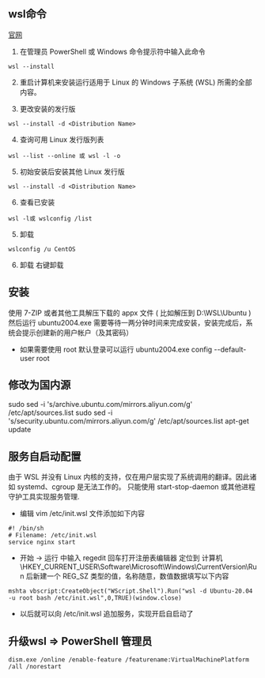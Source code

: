 ## wsl命令
[官网](https://docs.microsoft.com/zh-cn/windows/wsl/install)

1. 在管理员 PowerShell 或 Windows 命令提示符中输入此命令
```shell
wsl --install
```

2. 重启计算机来安装运行适用于 Linux 的 Windows 子系统 (WSL) 所需的全部内容。

3. 更改安装的发行版
```shell
wsl --install -d <Distribution Name>
```

4. 查询可用 Linux 发行版列表
```shell
wsl --list --online 或 wsl -l -o
```

5. 初始安装后安装其他 Linux 发行版
```shell
wsl --install -d <Distribution Name>
```

6. 查看已安装
```
wsl -l或 wslconfig /list
```
5. 卸载
```
wslconfig /u CentOS
```

6. 卸载
右键卸载

## 安装
使用 7-ZIP 或者其他工具解压下载的 appx 文件 ( 比如解压到 D:\WSL\Ubuntu ) 然后运行 ubuntu2004.exe 需要等待一两分钟时间来完成安装，安装完成后，系统会提示创建新的用户帐户（及其密码）

- 如果需要使用 root 默认登录可以运行 ubuntu2004.exe config --default-user root

## 修改为国内源
sudo sed -i 's/archive.ubuntu.com/mirrors.aliyun.com/g' /etc/apt/sources.list
sudo sed -i 's/security.ubuntu.com/mirrors.aliyun.com/g' /etc/apt/sources.list
apt-get update

## 服务自启动配置
由于 WSL 并没有 Linux 内核的支持，仅在用户层实现了系统调用的翻译。因此诸如 systemd、cgroup 是无法工作的。 
只能使用 start-stop-daemon 或其他进程守护工具实现服务管理.

- 编辑 vim /etc/init.wsl 文件添加如下内容
```
#! /bin/sh
# Filename: /etc/init.wsl
service nginx start
```

- 开始 -> 运行 中输入 regedit 回车打开注册表编辑器
定位到 计算机\HKEY_CURRENT_USER\Software\Microsoft\Windows\CurrentVersion\Run 后新建一个 REG_SZ 类型的值，名称随意，数值数据填写以下内容
```
mshta vbscript:CreateObject("WScript.Shell").Run("wsl -d Ubuntu-20.04 -u root bash /etc/init.wsl",0,TRUE)(window.close)

```

- 以后就可以向 /etc/init.wsl 追加服务，实现开启自启动了


## 升级wsl => PowerShell 管理员
```
dism.exe /online /enable-feature /featurename:VirtualMachinePlatform /all /norestart
```